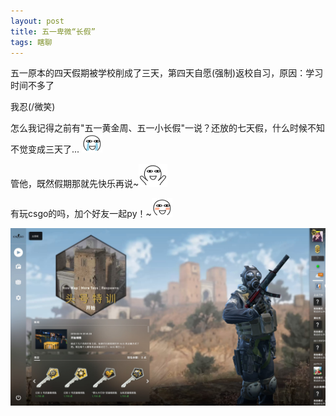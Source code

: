 ```yaml
---
layout: post
title: 五一卑微“长假”
tags: 瞎聊
---
```


五一原本的四天假期被学校削成了三天，第四天自愿(强制)返校自习，原因：学习时间不多了

我忍(/微笑)

怎么我记得之前有"五一黄金周、五一小长假"一说？还放的七天假，什么时候不知不觉变成三天了...
![哭](/exp/cry.gif)

管他，既然假期那就先快乐再说~![](/exp/yeah.gif)

有玩csgo的吗，加个好友一起py！~![](/exp/redface.gif)

![](/usrimg/2019-5-3-wuyi-csgo.jpg)
